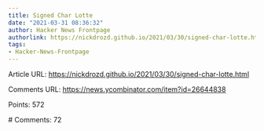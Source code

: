 ```yaml
---
title: Signed Char Lotte
date: "2021-03-31 08:36:32"
author: Hacker News Frontpage
authorlink: https://nickdrozd.github.io/2021/03/30/signed-char-lotte.html
tags:
- Hacker-News-Frontpage
---
```


<p>Article URL: <a href="https://nickdrozd.github.io/2021/03/30/signed-char-lotte.html">https://nickdrozd.github.io/2021/03/30/signed-char-lotte.html</a></p>
<p>Comments URL: <a href="https://news.ycombinator.com/item?id=26644838">https://news.ycombinator.com/item?id=26644838</a></p>
<p>Points: 572</p>
<p># Comments: 72</p>
